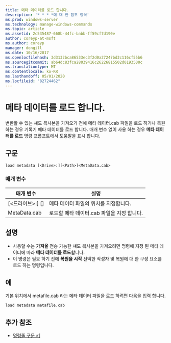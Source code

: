 ```yaml
---
title: 메타 데이터를 로드 합니다.
description: '* * * *에 대 한 참조 항목'
ms.prod: windows-server
ms.technology: manage-windows-commands
ms.topic: article
ms.assetid: 2c535487-668b-44fc-babb-ff59cf7d190e
author: coreyp-at-msft
ms.author: coreyp
manager: dongill
ms.date: 10/16/2017
ms.openlocfilehash: 3d3132bca86533ec3f2d0a27247bd3c116cf55b6
ms.sourcegitcommit: ab64dc83fca28039416c26226815502d0193500c
ms.translationtype: MT
ms.contentlocale: ko-KR
ms.lasthandoff: 05/01/2020
ms.locfileid: "82724462"
---
```

# <a name="load-metadata"></a>메타 데이터를 로드 합니다.



변환할 수 있는 섀도 복사본을 가져오기 전에 메타 데이터.cab 파일을 로드 하거나 복원 하는 경우 기록기 메타 데이터를 로드 합니다. 매개 변수 없이 사용 하는 경우 **메타 데이터를 로드** 명령 프롬프트에서 도움말을 표시 합니다.



## <a name="syntax"></a>구문

```
load metadata [<Drive>:][<Path>]<MetaData.cab>
```

### <a name="parameters"></a>매개 변수

|매개 변수|설명|
|---------|-----------|
|[\<드라이브>:] [<Path>]|메타 데이터 파일의 위치를 지정합니다.|
|MetaData.cab|로드할 메타 데이터.cab 파일을 지정 합니다.|

## <a name="remarks"></a>설명

-   사용할 수는 **가져올** 전송 가능한 섀도 복사본을 가져오려면 명령에 지정 된 메타 데이터에 따라 **메타 데이터를 로드**합니다.
-   이 명령은 필요 하기 전에 **복원을 시작** 선택한 작성자 및 복원에 대 한 구성 요소를 로드 하는 명령입니다.

## <a name="examples"></a>예

기본 위치에서 metafile.cab 라는 메타 데이터 파일을 로드 하려면 다음을 입력 합니다.
```
load metadata metafile.cab
```

## <a name="additional-references"></a>추가 참조

- [명령줄 구문 키](command-line-syntax-key.md)